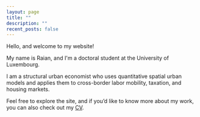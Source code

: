 ```yaml
---
layout: page
title: ""
description: ""
recent_posts: false
---
```


Hello, and welcome to my website!

My name is Raian, and I'm a doctoral student at the University of Luxembourg.

I am a structural urban economist who uses quantitative spatial urban models and applies them to cross-border labor mobility, taxation, and housing markets.

Feel free to explore the site, and if you’d like to know more about my work, you can also check out my [CV](/assets/files/CV.pdf).


